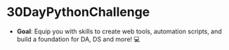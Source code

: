 # 30DayPythonChallenge
- **Goal**: Equip you with skills to create web tools, automation scripts, and build a foundation for DA, DS and more! 💻
